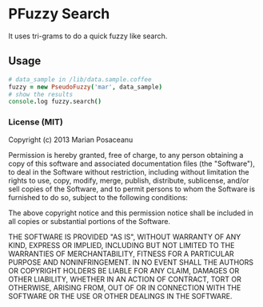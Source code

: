 # PFuzzy Search

It uses tri-grams to do a quick fuzzy like search.

## Usage

```coffee
# data_sample in /lib/data.sample.coffee
fuzzy = new PseudoFuzzy('mar', data_sample)
# show the results
console.log fuzzy.search()
```

### License (MIT)

Copyright (c) 2013 Marian Posaceanu

Permission is hereby granted, free of charge, to any person obtaining a copy of this software and associated documentation files (the "Software"), to deal in the Software without restriction, including without limitation the rights to use, copy, modify, merge, publish, distribute, sublicense, and/or sell copies of the Software, and to permit persons to whom the Software is furnished to do so, subject to the following conditions:

The above copyright notice and this permission notice shall be included in all copies or substantial portions of the Software.

THE SOFTWARE IS PROVIDED "AS IS", WITHOUT WARRANTY OF ANY KIND, EXPRESS OR IMPLIED, INCLUDING BUT NOT LIMITED TO THE WARRANTIES OF MERCHANTABILITY, FITNESS FOR A PARTICULAR PURPOSE AND NONINFRINGEMENT. IN NO EVENT SHALL THE AUTHORS OR COPYRIGHT HOLDERS BE LIABLE FOR ANY CLAIM, DAMAGES OR OTHER LIABILITY, WHETHER IN AN ACTION OF CONTRACT, TORT OR OTHERWISE, ARISING FROM, OUT OF OR IN CONNECTION WITH THE SOFTWARE OR THE USE OR OTHER DEALINGS IN THE SOFTWARE.
